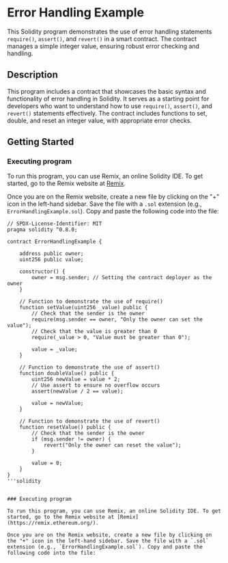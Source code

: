 # Error Handling Example

This Solidity program demonstrates the use of error handling statements `require()`, `assert()`, and `revert()` in a smart contract. The contract manages a simple integer value, ensuring robust error checking and handling.

## Description

This program includes a contract that showcases the basic syntax and functionality of error handling in Solidity. It serves as a starting point for developers who want to understand how to use `require()`, `assert()`, and `revert()` statements effectively. The contract includes functions to set, double, and reset an integer value, with appropriate error checks.

## Getting Started

### Executing program

To run this program, you can use Remix, an online Solidity IDE. To get started, go to the Remix website at [Remix](https://remix.ethereum.org/).

Once you are on the Remix website, create a new file by clicking on the "+" icon in the left-hand sidebar. Save the file with a `.sol` extension (e.g., `ErrorHandlingExample.sol`). Copy and paste the following code into the file:

```solidity
// SPDX-License-Identifier: MIT
pragma solidity ^0.8.0;

contract ErrorHandlingExample {

    address public owner;
    uint256 public value;

    constructor() {
        owner = msg.sender; // Setting the contract deployer as the owner
    }

    // Function to demonstrate the use of require()
    function setValue(uint256 _value) public {
        // Check that the sender is the owner
        require(msg.sender == owner, "Only the owner can set the value");
        // Check that the value is greater than 0
        require(_value > 0, "Value must be greater than 0");

        value = _value;
    }

    // Function to demonstrate the use of assert()
    function doubleValue() public {
        uint256 newValue = value * 2;
        // Use assert to ensure no overflow occurs
        assert(newValue / 2 == value);

        value = newValue;
    }

    // Function to demonstrate the use of revert()
    function resetValue() public {
        // Check that the sender is the owner
        if (msg.sender != owner) {
            revert("Only the owner can reset the value");
        }

        value = 0;
    }
}
'''solidity


### Executing program

To run this program, you can use Remix, an online Solidity IDE. To get started, go to the Remix website at [Remix](https://remix.ethereum.org/).

Once you are on the Remix website, create a new file by clicking on the "+" icon in the left-hand sidebar. Save the file with a `.sol` extension (e.g., `ErrorHandlingExample.sol`). Copy and paste the following code into the file:


